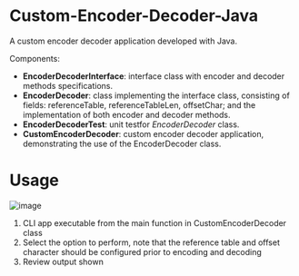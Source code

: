 # Custom-Encoder-Decoder-Java
A custom encoder decoder application developed with Java.

Components:
- **EncoderDecoderInterface**: interface class with encoder and decoder methods specifications.
- **EncoderDecoder**: class implementing the interface class, consisting of fields: referenceTable, referenceTableLen, offsetChar; and the implementation of both encoder and decoder methods.
- **EncoderDecoderTest**: unit testfor _EncoderDecoder_ class.
- **CustomEncoderDecoder**: custom encoder decoder application, demonstrating the use of the EncoderDecoder class.

# Usage
![image](https://github.com/leongjinghao/Custom-Encoder-Decoder-Java/assets/73938217/dd3807b9-437b-48d3-b15c-f1b71f41b6a5)
1. CLI app executable from the main function in CustomEncoderDecoder class
2. Select the option to perform, note that the reference table and offset character should be configured prior to encoding and decoding
3. Review output shown
